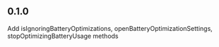 ## 0.1.0
Add isIgnoringBatteryOptimizations, openBatteryOptimizationSettings, stopOptimizingBatteryUsage methods
